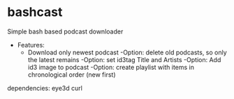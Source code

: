 # bashcast
Simple bash based podcast downloader

* Features:
	* Download only newest podcast
	-Option: delete old podcasts, so only the latest remains
	-Option: set id3tag Title and Artists
	-Option: Add id3 image to podcast
	-Option: create playlist with items in chronological order (new first)

dependencies:
	eye3d
	curl
